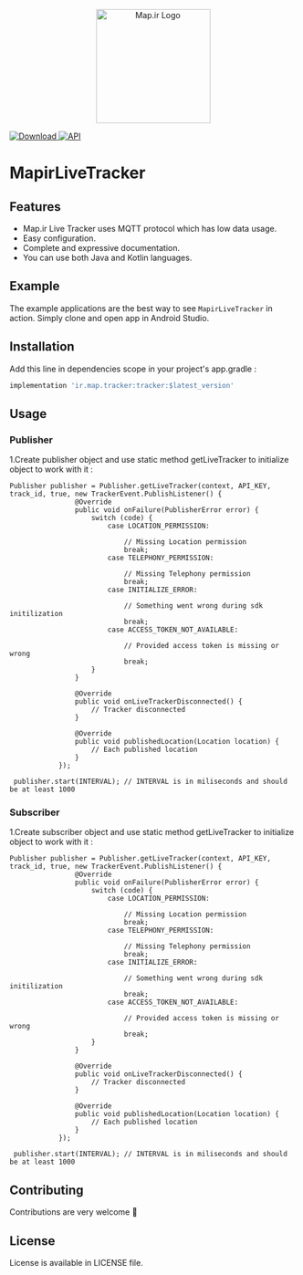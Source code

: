 <p align="center">
<img width="200" src="https://corp.map.ir/wp-content/uploads/2019/06/map-site-logo-1.png" alt="Map.ir Logo">
</p>

 [ ![Download](https://api.bintray.com/packages/shivehmapco/Tracker/ir.map.tracker/images/download.svg) ](https://bintray.com/shivehmapco/Tracker/ir.map.tracker/_latestVersion)  [![API](https://img.shields.io/badge/API-14%2B-brightgreen.svg?style=flat)](https://android-arsenal.com/api?level=14)



# MapirLiveTracker

<p align="center">

</p>

## Features

- Map.ir Live Tracker uses MQTT protocol which has low data usage.
- Easy configuration.
- Complete and expressive documentation.
- You can use both Java and Kotlin languages. 

## Example

The example applications are the best way to see `MapirLiveTracker` in action. Simply clone and open app in Android Studio.

## Installation

Add this line in dependencies scope in your project's app.gradle :

```bash
implementation 'ir.map.tracker:tracker:$latest_version'
```

## Usage

### Publisher
1.Create publisher object and use static method getLiveTracker to initialize object to work with it :

```
Publisher publisher = Publisher.getLiveTracker(context, API_KEY, track_id, true, new TrackerEvent.PublishListener() {
                @Override
                public void onFailure(PublisherError error) {
                    switch (code) {
                        case LOCATION_PERMISSION:
                        
                            // Missing Location permission
                            break;
                        case TELEPHONY_PERMISSION:
                        
                            // Missing Telephony permission
                            break;
                        case INITIALIZE_ERROR:
                        
                            // Something went wrong during sdk initilization
                            break;
                        case ACCESS_TOKEN_NOT_AVAILABLE:
                        
                            // Provided access token is missing or wrong
                            break;
                    }
                }

                @Override
                public void onLiveTrackerDisconnected() {
                    // Tracker disconnected
                }

                @Override
                public void publishedLocation(Location location) {
                    // Each published location
                }
            });
            
 publisher.start(INTERVAL); // INTERVAL is in miliseconds and should be at least 1000
```

### Subscriber
1.Create subscriber object and use static method getLiveTracker to initialize object to work with it :

```
Publisher publisher = Publisher.getLiveTracker(context, API_KEY, track_id, true, new TrackerEvent.PublishListener() {
                @Override
                public void onFailure(PublisherError error) {
                    switch (code) {
                        case LOCATION_PERMISSION:
                        
                            // Missing Location permission
                            break;
                        case TELEPHONY_PERMISSION:
                        
                            // Missing Telephony permission
                            break;
                        case INITIALIZE_ERROR:
                        
                            // Something went wrong during sdk initilization
                            break;
                        case ACCESS_TOKEN_NOT_AVAILABLE:
                        
                            // Provided access token is missing or wrong
                            break;
                    }
                }

                @Override
                public void onLiveTrackerDisconnected() {
                    // Tracker disconnected
                }

                @Override
                public void publishedLocation(Location location) {
                    // Each published location
                }
            });
            
 publisher.start(INTERVAL); // INTERVAL is in miliseconds and should be at least 1000
```
## Contributing
Contributions are very welcome 🙌

## License
License is available in LICENSE file.
